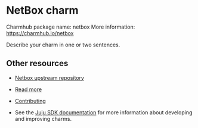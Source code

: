 <!--
Avoid using this README file for information that is maintained or published elsewhere, e.g.:

* metadata.yaml > published on Charmhub
* documentation > published on (or linked to from) Charmhub
* detailed contribution guide > documentation or CONTRIBUTING.md

Use links instead.
-->

# NetBox charm

Charmhub package name: netbox
More information: https://charmhub.io/netbox

Describe your charm in one or two sentences.

## Other resources

<!-- If your charm is documented somewhere else other than Charmhub, provide a link separately. -->

- [Netbox upstream repository](https://github.com/netbox-community/netbox)

- [Read more](https://example.com)

- [Contributing](CONTRIBUTING.md) <!-- or link to other contribution documentation -->

- See the [Juju SDK documentation](https://juju.is/docs/sdk) for more information about developing and improving charms.
